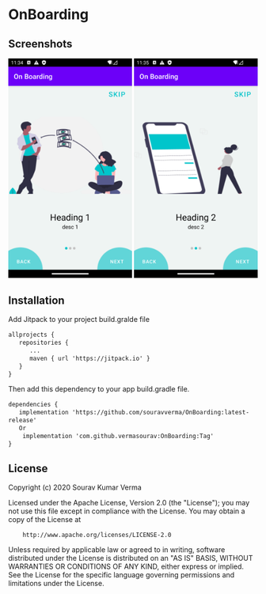 # OnBoarding

## Screenshots

<img src="https://github.com/vermasourav/OnBoarding/blob/main/Screenshots/screen_1.png" width="250px" />

<img src="https://github.com/vermasourav/OnBoarding/blob/main/Screenshots/screen_2.png" width="250px" />


## Installation

Add Jitpack to your project build.gralde file

```
allprojects {
   repositories {
      ...
      maven { url 'https://jitpack.io' }
   }
}
```

Then add this dependency to your app build.gradle file.

```
dependencies {
   implementation 'https://github.com/souravverma/OnBoarding:latest-release'
   Or
    implementation 'com.github.vermasourav:OnBoarding:Tag'
}
```



## License

Copyright (c) 2020 Sourav Kumar Verma

Licensed under the Apache License, Version 2.0 (the "License");
you may not use this file except in compliance with the License.
You may obtain a copy of the License at

        http://www.apache.org/licenses/LICENSE-2.0

Unless required by applicable law or agreed to in writing, software
distributed under the License is distributed on an "AS IS" BASIS,
WITHOUT WARRANTIES OR CONDITIONS OF ANY KIND, either express or implied.
See the License for the specific language governing permissions and
limitations under the License.
